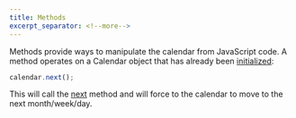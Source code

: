 ```yaml
---
title: Methods
excerpt_separator: <!--more-->
---
```


Methods provide ways to manipulate the calendar from JavaScript code.<!--more--> A method operates on a Calendar object that has already been [initialized](initialize-es6):

```js
calendar.next();
```

This will call the [next](Calendar-next) method and will force to the calendar to move to the next month/week/day.
